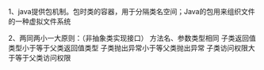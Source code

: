 1、java提供包机制。包时类的容器，用于分隔类名空间；Java的包用来组织文件的一种虚拟文件系统

2、两同两小一大原则：（非抽象类实现接口）
    方法名、参数类型相同
    子类返回值类型小于等于父类返回值类型
    子类抛出异常小于等父类抛出异常
    子类访问权限大于等于父类访问权限
